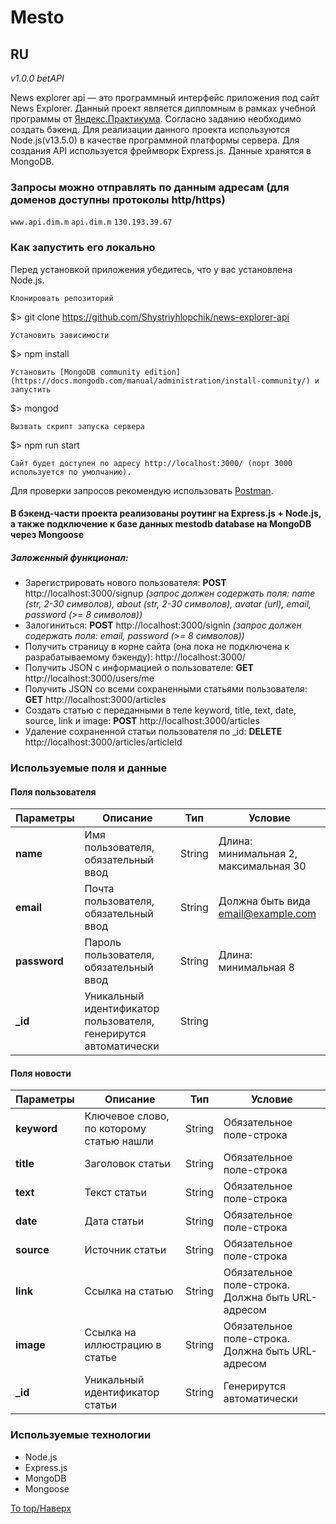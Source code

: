 # Mesto
## RU

_v1.0.0 betAPI_

News explorer api &mdash; это программный интерфейс приложения под сайт News Explorer. Данный проект является дипломным в рамках учебной программы от [Яндекс.Практикума](https://praktikum.yandex.ru/profile/web-developer/). 
Согласно заданию необходимо создать бэкенд. Для реализации данного проекта используются Node.js(v13.5.0) в качестве программной платформы сервера. Для создания API используется фреймворк Express.js. Данные хранятся в MongoDB.

### Запросы можно отправлять по данным адресам (для доменов доступны протоколы http/https)
`www.api.dim.m`
`api.dim.m`
`130.193.39.67`

### Как запустить его локально
Перед установкой приложения убедитесь, что у вас установлена Node.js.

    Клонировать репозиторий

$> git clone https://github.com/Shystriyhlopchik/news-explorer-api

    Установить зависимости

$> npm install

    Установить [MongoDB community edition](https://docs.mongodb.com/manual/administration/install-community/) и запустить

$> mongod

    Вызвать скрипт запуска сервера

$> npm run start

    Сайт будет доступен по адресу http://localhost:3000/ (порт 3000 используется по умолчанию).

Для проверки запросов рекомендую использовать [Postman](https://www.postman.com/).
   
#### В бэкенд-части проекта реализованы роутинг на Express.js + Node.js, а также подключение к базе данных mestodb database на MongoDB через Mongoose
##### Заложенный функционал:

+ Зарегистрировать нового пользователя: **POST** http://localhost:3000/signup *(запрос должен содержать поля: name (str, 2-30 символов), about (str, 2-30 символов), avatar (url), email, password (>= 8 символов))*
+ Залогиниться: **POST** http://localhost:3000/signin *(запрос должен содержать поля: email, password (>= 8 символов))*
+ Получить страницу в корне сайта (она пока не подключена к разрабатываемому бэкенду): http://localhost:3000/
+ Получить JSON с информацией о пользователе: **GET** http://localhost:3000/users/me
+ Получить JSON со всеми сохраненными статьями пользователя: **GET** http://localhost:3000/articles
+ Создать статью с переданными в теле  keyword, title, text, date, source, link и image: **POST** http://localhost:3000/articles
+ Удаление сохраненной статьи пользователя по _id: **DELETE** http://localhost:3000/articles/articleId

### Используемые поля и данные 

#### Поля пользователя
| Параметры | Описание | Тип | Условие |
| ------------- | ------------- | ------------- | ------------- |
| **name** | Имя пользователя, обязательный ввод | String | Длина: минимальная 2, максимальная 30 | 
| **email** | Почта пользователя, обязательный ввод | String | Должна быть вида email@example.com | 
| **password** | Пароль пользователя, обязательный ввод | String | Длина: минимальная 8 |
| **_id** | Уникальный идентификатор пользователя, генерирутся автоматически | String |

#### Поля новости
| Параметры | Описание | Тип | Условие |
| ------------- | ------------- | ------------- | ------------- |
| **keyword** | Ключевое слово, по которому статью нашли | String | Обязательное поле-строка |
| **title** | Заголовок статьи | String | Обязательное поле-строка |
| **text** | Текст статьи | String | Обязательное поле-строка
| **date** | Дата статьи | String | Обязательное поле-строка
| **source** | Источник статьи | String | Обязательное поле-строка
| **link** | Ссылка на статью | String | Обязательное поле-строка. Должна быть URL-адресом
| **image** | Ссылка на иллюстрацию в статье | String | Обязательное поле-строка. Должна быть URL-адресом
| **_id** | Уникальный идентификатор статьи | String | Генерирутся автоматически 

### Используемые технологии
+ Node.js
+ Express.js
+ MongoDB
+ Mongoose


[To top/Наверх](#Mesto)
